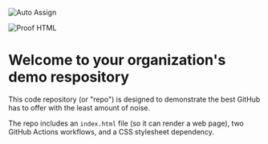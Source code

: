 ![Auto Assign](https://github.com/13441-onishi/demo-repository/actions/workflows/auto-assign.yml/badge.svg)

![Proof HTML](https://github.com/13441-onishi/demo-repository/actions/workflows/proof-html.yml/badge.svg)

# Welcome to your organization's demo respository
This code repository (or "repo") is designed to demonstrate the best GitHub has to offer with the least amount of noise.

The repo includes an `index.html` file (so it can render a web page), two GitHub Actions workflows, and a CSS stylesheet dependency.
